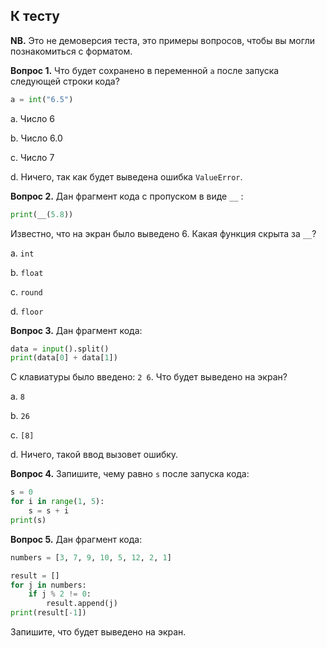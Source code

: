 ## К тесту

**NB.** Это не демоверсия теста, это примеры вопросов, чтобы вы могли познакомиться с форматом.

**Вопрос 1.** Что будет сохранено в переменной `a` после запуска следующей строки кода?

```python
a = int("6.5")
```

a. Число 6

b. Число 6.0

c. Число 7

d. Ничего, так как будет выведена ошибка `ValueError`.

**Вопрос 2.** Дан фрагмент кода с пропуском в виде `__` :


```python
print(__(5.8))
```

Известно, что на экран было выведено 6.
Какая функция скрыта за `__`?

a. `int`

b. `float`

c. `round`

d. `floor`

**Вопрос 3.** Дан фрагмент кода:

```python
data = input().split()
print(data[0] + data[1])
```

С клавиатуры было введено: `2 6`.
Что будет выведено на экран?

a. `8`

b. `26`

c. `[8]`

d. Ничего, такой ввод вызовет ошибку.

**Вопрос 4.** Запишите, чему равно `s` после запуска кода:

```python
s = 0
for i in range(1, 5):
    s = s + i
print(s)
```

**Вопрос 5.** Дан фрагмент кода:

```python
numbers = [3, 7, 9, 10, 5, 12, 2, 1]

result = []
for j in numbers:
    if j % 2 != 0:
        result.append(j)
print(result[-1])
```
Запишите, что будет выведено на экран.







